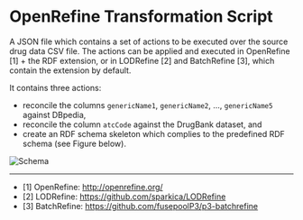 # OpenRefine Transformation Script

A JSON file which contains a set of actions to be executed over the source drug data CSV file. The actions can be applied and executed in OpenRefine [1] + the RDF extension, or in LODRefine [2] and BatchRefine [3], which contain the extension by default.

It contains three actions:

* reconcile the columns `genericName1`, `genericName2`, ..., `genericName5` against DBpedia,
* reconcile the column `atcCode` against the DrugBank dataset, and
* create an RDF schema skeleton which complies to the predefined RDF schema (see Figure below).

![Schema](https://raw.githubusercontent.com/mjovanovik/loddw/master/Figures/schema.png "The schema skeleton for the LODDW project.")

---

* [1] OpenRefine: http://openrefine.org/
* [2] LODRefine: https://github.com/sparkica/LODRefine
* [3] BatchRefine: https://github.com/fusepoolP3/p3-batchrefine
